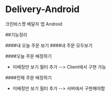 # Delivery-Android
크린바스켓 배달자 앱 Android

##기능정리 

####내 오늘 주문 보기 
####내 주문 모두보기 

####오늘 주문 배정하기 
 + 미배정만 보기 필터 추가  --> Client에서 구현 가능 

####전체 주문 배정하기 
 + 미배정만 보기 필터 추가  --> 서버에서 구현해야함 
